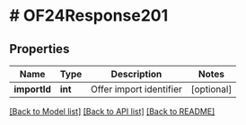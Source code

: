 # # OF24Response201

## Properties

Name | Type | Description | Notes
------------ | ------------- | ------------- | -------------
**importId** | **int** | Offer import identifier | [optional]

[[Back to Model list]](../../README.md#models) [[Back to API list]](../../README.md#endpoints) [[Back to README]](../../README.md)
